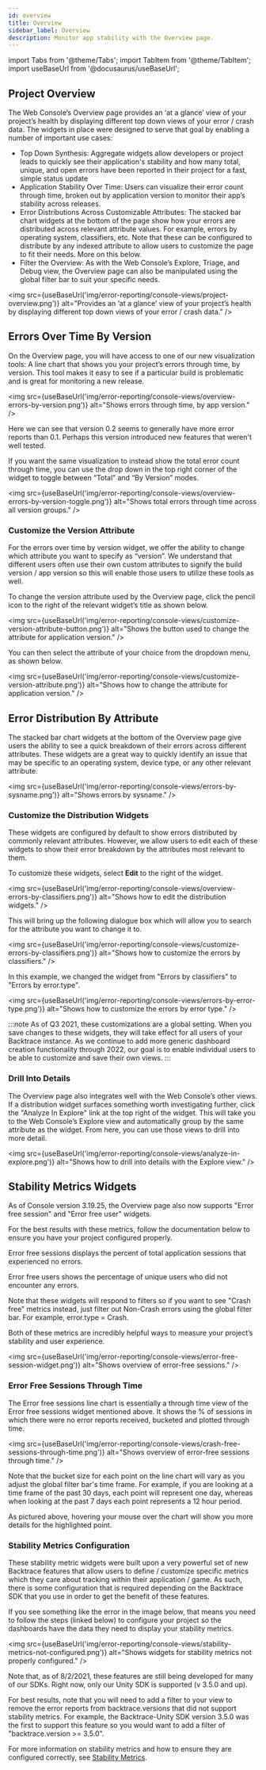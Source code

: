 ```yaml
---
id: overview
title: Overview
sidebar_label: Overview
description: Monitor app stability with the Overview page.
---
```


import Tabs from '@theme/Tabs';
import TabItem from '@theme/TabItem';
import useBaseUrl from '@docusaurus/useBaseUrl';

## Project Overview

The Web Console’s Overview page provides an ‘at a glance’ view of your project’s health by displaying different top down views of your error / crash data. The widgets in place were designed to serve that goal by enabling a number of important use cases:

- Top Down Synthesis: Aggregate widgets allow developers or project leads to quickly see their application's stability and how many total, unique, and open errors have been reported in their project for a fast, simple status update
- Application Stability Over Time: Users can visualize their error count through time, broken out by application version to monitor their app’s stability across releases.
- Error Distributions Across Customizable Attributes: The stacked bar chart widgets at the bottom of the page show how your errors are distributed across relevant attribute values. For example, errors by operating system, classifiers, etc. Note that these can be configured to distribute by any indexed attribute to allow users to customize the page to fit their needs. More on this below.
- Filter the Overview: As with the Web Console’s Explore, Triage, and Debug view, the Overview page can also be manipulated using the global filter bar to suit your specific needs.

<img src={useBaseUrl('img/error-reporting/console-views/project-overview.png')} alt="Provides an ‘at a glance’ view of your project’s health by displaying different top down views of your error / crash data." />

## Errors Over Time By Version

On the Overview page, you will have access to one of our new visualization tools: A line chart that shows you your project’s errors through time, by version. This tool makes it easy to see if a particular build is problematic and is great for monitoring a new release.

<img src={useBaseUrl('img/error-reporting/console-views/overview-errors-by-version.png')} alt="Shows errors through time, by app version." />

Here we can see that version 0.2 seems to generally have more error reports than 0.1. Perhaps this version introduced new features that weren't well tested.

If you want the same visualization to instead show the total error count through time, you can use the drop down in the top right corner of the widget to toggle between “Total” and “By Version” modes.

<img src={useBaseUrl('img/error-reporting/console-views/overview-errors-by-version-toggle.png')} alt="Shows total errors through time across all version groups." />

### Customize the Version Attribute

For the errors over time by version widget, we offer the ability to change which attribute you want to specify as “version”. We understand that different users often use their own custom attributes to signify the build version / app version so this will enable those users to utilize these tools as well.

To change the version attribute used by the Overview page, click the pencil icon to the right of the relevant widget’s title as shown below.

<img src={useBaseUrl('img/error-reporting/console-views/customize-version-attribute-button.png')} alt="Shows the button used to change the attribute for application version." />

You can then select the attribute of your choice from the dropdown menu, as shown below.

<img src={useBaseUrl('img/error-reporting/console-views/customize-version-attribute.png')} alt="Shows how to change the attribute for application version." />

## Error Distribution By Attribute

The stacked bar chart widgets at the bottom of the Overview page give users the ability to see a quick breakdown of their errors across different attributes. These widgets are a great way to quickly identify an issue that may be specific to an operating system, device type, or any other relevant attribute.

<img src={useBaseUrl('img/error-reporting/console-views/errors-by-sysname.png')} alt="Shows errors by sysname." />

### Customize the Distribution Widgets

These widgets are configured by default to show errors distributed by commonly relevant attributes. However, we allow users to edit each of these widgets to show their error breakdown by the attributes most relevant to them.

To customize these widgets, select **Edit** to the right of the widget.

<img src={useBaseUrl('img/error-reporting/console-views/overview-errors-by-classifiers.png')} alt="Shows how to edit the distribution widgets." />

This will bring up the following dialogue box which will allow you to search for the attribute you want to change it to.

<img src={useBaseUrl('img/error-reporting/console-views/customize-errors-by-classifiers.png')} alt="Shows how to customize the errors by classifiers." />

In this example, we changed the widget from "Errors by classifiers" to "Errors by error.type".

<img src={useBaseUrl('img/error-reporting/console-views/errors-by-error-type.png')} alt="Shows how to customize the errors by error type." />

:::note
As of Q3 2021, these customizations are a global setting. When you save changes to these widgets, they will take effect for all users of your Backtrace instance. As we continue to add more generic dashboard creation functionality through 2022, our goal is to enable individual users to be able to customize and save their own views.
:::

### Drill Into Details

The Overview page also integrates well with the Web Console’s other views. If a distribution widget surfaces something worth investigating further, click the "Analyze In Explore" link at the top right of the widget. This will take you to the Web Console’s Explore view and automatically group by the same attribute as the widget. From here, you can use those views to drill into more detail.

<img src={useBaseUrl('img/error-reporting/console-views/analyze-in-explore.png')} alt="Shows how to drill into details with the Explore view." />

## Stability Metrics Widgets

As of Console version 3.19.25, the Overview page also now supports "Error free session" and "Error free user" widgets.

For the best results with these metrics, follow the documentation below to ensure you have your project configured properly.

Error free sessions displays the percent of total application sessions that experienced no errors.

Error free users shows the percentage of unique users who did not encounter any errors.

Note that these widgets will respond to filters so if you want to see "Crash free" metrics instead, just filter out Non-Crash errors using the global filter bar. For example, error.type = Crash.

Both of these metrics are incredibly helpful ways to measure your project’s stability and user experience.

<img src={useBaseUrl('img/error-reporting/console-views/error-free-session-widget.png')} alt="Shows overview of error-free sessions." />

### Error Free Sessions Through Time

The Error free sessions line chart is essentially a through time view of the Error free sessions widget mentioned above. It shows the % of sessions in which there were no error reports received, bucketed and plotted through time.

<img src={useBaseUrl('img/error-reporting/console-views/crash-free-sessions-through-time.png')} alt="Shows overview of error-free sessions through time." />

Note that the bucket size for each point on the line chart will vary as you adjust the global filter bar's time frame. For example, if you are looking at a time frame of the past 30 days, each point will represent one day, whereas when looking at the past 7 days each point represents a 12 hour period.

As pictured above, hovering your mouse over the chart will show you more details for the highlighted point.

### Stability Metrics Configuration

These stability metric widgets were built upon a very powerful set of new Backtrace features that allow users to define / customize specific metrics which they care about tracking within their application / game. As such, there is some configuration that is required depending on the Backtrace SDK that you use in order to get the benefit of these features.

If you see something like the error in the image below, that means you need to follow the steps (linked below) to configure your project so the dashboards have the data they need to display your stability metrics.

<img src={useBaseUrl('img/error-reporting/console-views/stability-metrics-not-configured.png')} alt="Shows widgets for stability metrics not properly configured." />

Note that, as of 8/2/2021, these features are still being developed for many of our SDKs. Right now, only our Unity SDK is supported (v 3.5.0 and up).

For best results, note that you will need to add a filter to your view to remove the error reports from backtrace.versions that did not support stability metrics. For example, the Backtrace-Unity SDK version 3.5.0 was the first to support this feature so you would want to add a filter of "backtrace.version >= 3.5.0".

For more information on stability metrics and how to ensure they are configured correctly, see [Stability Metrics](https://support.backtrace.io/hc/en-us/articles/4405716135060-Stability-Metrics).
